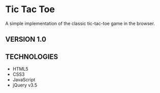 # Tic Tac Toe

A simple implementation of the classic tic-tac-toe game in the browser.


## VERSION 1.0

## TECHNOLOGIES
- HTML5
- CSS3
- JavaScript
- jQuery v3.5